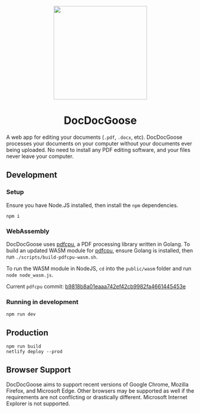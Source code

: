 <p align="center">
  <img src="./public/assets/docdocgoose-logo.png" width="250" />
</p>
<h1 align="center">
  DocDocGoose
</h1>

A web app for editing your documents (`.pdf`, `.docx`, etc). DocDocGoose processes your documents on your computer without your documents ever being uploaded. No need to install any PDF editing software, and your files never leave your computer.

## Development

### Setup

Ensure you have Node.JS installed, then install the `npm` dependencies.

```shell
npm i

```

### WebAssembly

DocDocGoose uses [pdfcpu](https://github.com/pdfcpu/pdfcpu), a PDF processing library written in Golang. To build an updated WASM module for [pdfcpu](https://github.com/pdfcpu/pdfcpu), ensure Golang is installed, then run `./scripts/build-pdfcpu-wasm.sh`.

To run the WASM module in NodeJS, `cd` into the `public/wasm` folder and run `node node_wasm.js`.

Current `pdfcpu` commit: [b9818b8a01eaaa742ef42cb9982fa4661445453e](https://github.com/pdfcpu/pdfcpu/commit/b9818b8a01eaaa742ef42cb9982fa4661445453e)

### Running in development

```shell
npm run dev
```

## Production

```shell
npm run build
netlify deploy --prod
```

## Browser Support

DocDocGoose aims to support recent versions of Google Chrome, Mozilla Firefox, and Microsoft Edge. Other browsers may be supported as well if the requirements are not conflicting or drastically different. Microsoft Internet Explorer is not supported.